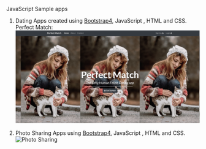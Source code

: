 JavaScript Sample apps 

1. Dating Apps created using [Bootstrap4](https://getbootstrap.com/docs/4.4/components/alerts/), JavaScript , HTML and CSS.
Perfect Match: 
![Perfect Match](dating-app/img/dating-app.png)

2. Photo Sharing Apps using [Bootstrap4](https://getbootstrap.com/docs/4.4/components/alerts/), JavaScript , HTML and CSS.
![Photo Sharing](dating-app/img/photo-sharing.png)